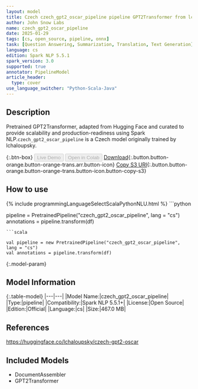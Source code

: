 ```yaml
---
layout: model
title: Czech czech_gpt2_oscar_pipeline pipeline GPT2Transformer from lchaloupsky
author: John Snow Labs
name: czech_gpt2_oscar_pipeline
date: 2025-01-29
tags: [cs, open_source, pipeline, onnx]
task: [Question Answering, Summarization, Translation, Text Generation]
language: cs
edition: Spark NLP 5.5.1
spark_version: 3.0
supported: true
annotator: PipelineModel
article_header:
  type: cover
use_language_switcher: "Python-Scala-Java"
---
```


## Description

Pretrained GPT2Transformer, adapted from Hugging Face and curated to provide scalability and production-readiness using Spark NLP.`czech_gpt2_oscar_pipeline` is a Czech model originally trained by lchaloupsky.

{:.btn-box}
<button class="button button-orange" disabled>Live Demo</button>
<button class="button button-orange" disabled>Open in Colab</button>
[Download](https://s3.amazonaws.com/auxdata.johnsnowlabs.com/public/models/czech_gpt2_oscar_pipeline_cs_5.5.1_3.0_1738155950014.zip){:.button.button-orange.button-orange-trans.arr.button-icon}
[Copy S3 URI](s3://auxdata.johnsnowlabs.com/public/models/czech_gpt2_oscar_pipeline_cs_5.5.1_3.0_1738155950014.zip){:.button.button-orange.button-orange-trans.button-icon.button-copy-s3}

## How to use



<div class="tabs-box" markdown="1">
{% include programmingLanguageSelectScalaPythonNLU.html %}
```python

pipeline = PretrainedPipeline("czech_gpt2_oscar_pipeline", lang = "cs")
annotations =  pipeline.transform(df)   

```
```scala

val pipeline = new PretrainedPipeline("czech_gpt2_oscar_pipeline", lang = "cs")
val annotations = pipeline.transform(df)

```
</div>

{:.model-param}
## Model Information

{:.table-model}
|---|---|
|Model Name:|czech_gpt2_oscar_pipeline|
|Type:|pipeline|
|Compatibility:|Spark NLP 5.5.1+|
|License:|Open Source|
|Edition:|Official|
|Language:|cs|
|Size:|467.0 MB|

## References

https://huggingface.co/lchaloupsky/czech-gpt2-oscar

## Included Models

- DocumentAssembler
- GPT2Transformer